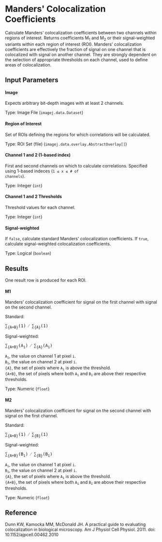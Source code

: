 Manders' Colocalization Coefficients
====================================

Calculate Manders' colocalization coefficients
between two channels within regions of interest.
Returns coefficients M<sub>1</sub> and M<sub>2</sub>
or their signal-weighted variants within each
region of interest (ROI). Manders' colocalization
coefficients are effectively the fraction of signal
on one channel that is colocalized with signal on
another channel. They are strongly dependent on
the selection of appropriate thresholds on each
channel, used to define areas of colocalization.

Input Parameters
----------------

#### Image

Expects arbitrary bit-depth images with at least 2 channels.

Type: Image File (`imagej.data.Dataset`)

#### Region of Interest

Set of ROIs defining the regions for which correlations will be calculated.

Type: ROI Set (file) (`imagej.data.overlay.AbstractOverlay[]`)

#### Channel 1 and 2 (1-based index)

First and second channels on which to calculate correlations. Specified
using 1-based indeces (<code>1 &le; x &le; # of channels</code>).

Type: Integer (`int`)

#### Channel 1 and 2 Thresholds

Threshold values for each channel.

Type: Integer (`int`)

#### Signal-weighted

If `false`, calculate standard Manders' colocalization coefficients.
If `true`, calculate signal-weighted colocalization coefficients.

Type: Logical (`boolean`)

Results
-------

One result row is produced for each ROI.

#### M1

Manders' colocalization coefficient for signal on the first channel
with signal on the second channel.

Standard:    
<pre>
&sum;<sub>{A+B}</sub>(1) &frasl; &sum;<sub>{A}</sub>(1)
</pre>

Signal-weighted:    
<pre>
&sum;<sub>{A+B}</sub>(A<sub>i</sub>) &frasl; &sum;<sub>{A}</sub>(A<sub>i</sub>)
</pre>

<code>A<sub>i</sub></code>, the value on channel 1 at pixel `i`.    
<code>B<sub>i</sub></code>, the value on channel 2 at pixel `i`.    
`{A}`, the set of pixels where <code>A<sub>i</sub></code> is above the threshold.    
`{A+B}`, the set of pixels where both
<code>A<sub>i</sub></code> and <code>B<sub>i</sub></code>
are above their respective thresholds.

Type: Numeric (`float`)

#### M2

Manders' colocalization coefficient for signal on the second channel
with signal on the first channel.

Standard:    
<pre>
&sum;<sub>{A+B}</sub>(1) &frasl; &sum;<sub>{B}</sub>(1)
</pre>

Signal-weighted:    
<pre>
&sum;<sub>{A+B}</sub>(B<sub>i</sub>) &frasl; &sum;<sub>{B}</sub>(B<sub>i</sub>)
</pre>

<code>A<sub>i</sub></code>, the value on channel 1 at pixel `i`.    
<code>B<sub>i</sub></code>, the value on channel 2 at pixel `i`.    
`{A}`, the set of pixels where <code>A<sub>i</sub></code> is above the threshold.    
`{A+B}`, the set of pixels where both
<code>A<sub>i</sub></code> and <code>B<sub>i</sub></code>
are above their respective thresholds.

Type: Numeric (`float`)

Reference
---------

Dunn KW, Kamocka MM, McDonald JH. A practical guide
to evaluating colocalization in biological microscopy.
Am J Physiol Cell Physiol. 2011.
doi: 10.1152/ajpcell.00462.2010
